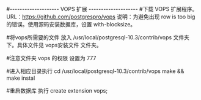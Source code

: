 #-------------------- VOPS 扩展 --------------------
#下载 VOPS 扩展程序。URL：https://github.com/postgrespro/vops  说明：为避免出现 row is too big 的错误。使用源码安装数据库，设置 with-blocksize。

#将vops所需要的文件 放入 /usr/local/postgresql-10.3/contrib/vops 文件夹下。具体文件见 vops安装文件 文件夹。

#注意文件夹 vops 的权限 设置为 777

#进入相应目录执行
cd /usr/local/postgresql-10.3/contrib/vops
make && make instal


#重启数据库  执行 create extension vops;

